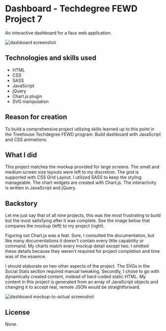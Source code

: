# Dashboard - Techdegree FEWD Project 7

An interactive dashboard for a faux web application.  

![dashboard screenshot](https://user-images.githubusercontent.com/16675876/59709570-1c473100-91d5-11e9-8281-b55e531bee26.jpg)

## Technologies and skills used 

+ HTML
+ CSS
+ SASS
+ JavaScript
+ jQuery
+ Chart.js plugin
+ SVG manipulation 

## Reason for creation
To build a comprehensive project utilizing skills learned up to this point in the Treehouse Techdegree FEWD program. Build dashboard with JavaScript and CSS animations.

## What I did
This project matches the mockup provided for large screens. The small and medium screen size layouts were left to my discretion. The grid is supported with CSS Grid Layout. I utilized SASS to keep the styling manageable. The chart widgets are created with Chart.js. The interactivity is written in JavaScript and jQuery. 
 
## Backstory
Let me just say that of all nine projects, this was the most frustrating to build but the most satisfying after it was complete. See the image below that compares the mockup (left) to my project (right).

Figuring out Chart.js was a feat. Sure, I consulted the documentation, but like many documentations it doesn't contain every little capability or command. My charts match every mockup detail except two. I omitted these details because they weren't required for project completion and time was of the essence.

I should elaborate on two other aspects of the project. The SVGs in the Social Stats section required manual tweaking. Secondly, I chose to go with dynamically created content, instead of hard-coded static HTML. My content in this project is generated from an array of JavaScript objects and changing it to accept real, remote JSON would be straightforward. 

![dashboard mockup-to-actual screenshot](https://user-images.githubusercontent.com/16675876/201547871-cb58c32c-a040-4a57-b3d9-549324a57f76.jpg)

## License
None.
